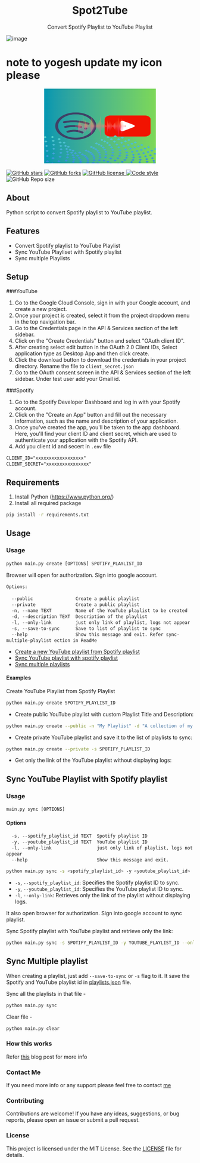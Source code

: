 <h1 align="center"> Spot2Tube </h1>

<p align="center">Convert Spotify Playlist to YouTube Playlist</p>

![image](https://github.com/Rexadev/spotify-playlist-to-youtube-playlist/assets/62152714/79e02f56-9405-4b69-84e1-9b73b190f6cf)

# note to yogesh update my icon please
<p align="center">
  <img src="./Icon.png" alt="logo"  width="300" height="200">
</p>

<p align="left">
    <a href="https://github.com/yogeshwaran01/spotify-playlist-to-youtube-playlist/stargazers"><img alt="GitHub stars" src="https://img.shields.io/github/stars/yogeshwaran01/spotify-playlist-to-youtube-playlist"></a>
    <a href="https://github.com/yogeshwaran01/spotify-playlist-to-youtube-playlist/network">
    <img alt="GitHub forks" src="https://img.shields.io/github/forks/yogeshwaran01/spotify-playlist-to-youtube-playlist"></a>
    <a href="https://github.com/yogeshwaran01/spotify-playlist-to-youtube-playlist/blob/master/LICENSE.txt">
    <img alt="GitHub license" src="https://img.shields.io/github/license/yogeshwaran01/spotify-playlist-to-youtube-playlist?color=blue"/>
    </a>
    <a href="https://github.com/psf/black">
    <img alt="Code style" src="https://img.shields.io/badge/codestyle-Black-blue"/>
    </a>
    <img alt="GitHub Repo size" src="https://img.shields.io/github/repo-size/yogeshwaran01/spotify-playlist-to-youtube-playlist"/>
</p>

## About

Python script to convert Spotify playlist to YouTube playlist.

## Features

- Convert Spotify playlist to YouTube Playlist
- Sync YouTube Playliset with Spotify playlist
- Sync multiple Playlists

## Setup 

###YouTube

1. Go to the Google Cloud Console, sign in with your Google account, and create a new project.
2. Once your project is created, select it from the project dropdown menu in the top navigation bar.
3. Go to the Credentials page in the API & Services section of the left sidebar.
4. Click on the "Create Credentials" button and select "OAuth client ID".
5. After creating select edit button in the OAuth 2.0 Client IDs, Select application type as Desktop App and then click create.
6. Click the download button to download the credentials in your project directory. Rename the file to `client_secret.json`
7. Go to the OAuth consent screen in the API & Services section of the left sidebar. Under test user add your Gmail id.

###Spotify
   
1. Go to the Spotify Developer Dashboard and log in with your Spotify account.
2. Click on the "Create an App" button and fill out the necessary information, such as the name and description of your application.
3. Once you've created the app, you'll be taken to the app dashboard. Here, you'll find your client ID and client secret, which are used to authenticate your application with the Spotify API.
4. Add you client id and secert in `.env` file

```env
CLIENT_ID="xxxxxxxxxxxxxxxxxx"
CLIENT_SECRET="xxxxxxxxxxxxxxxx"
```

## Requirements

1. Install Python (https://www.python.org/)
2. Install all required package

```bash
pip install -r requirements.txt
```

## Usage

### Usage

```txt
python main.py create [OPTIONS] SPOTIFY_PLAYLIST_ID

```
Browser will open for authorization. Sign into google account.

```
Options:

  --public                Create a public playlist
  --private               Create a public playlist
  -n, --name TEXT         Name of the YouTube playlist to be created
  -d, --description TEXT  Description of the playlist
  -l, --only-link         just only link of playlist, logs not appear
  -s, --save-to-sync      Save to list of playlist to sync
  --help                  Show this message and exit. Refer sync-multiple-playlist ection in ReadMe
```

- [Create a new YouTube playlist from Spotify playlist](#create-a-youtube-playlist-from-spotify-playlist)
- [Sync YouTube playlist with spotify playlist](#sync-your-youtube-playlist-with-your-spotify-playlist)
- [Sync multiple playlists](#sync-multiple-playlist)

#### Examples

Create YouTube Playlist from Spotify Playlist

```bash
python main.py create SPOTIFY_PLAYLIST_ID
```

- Create public YouTube playlist with custom Playlist Title and Description:

```bash
python main.py create --public -n "My Playlist" -d "A collection of my favorite songs" SPOTIFY_PLAYLIST_ID
```

- Create private YouTube playlist and save it to the list of playlists to sync:

```bash
python main.py create --private -s SPOTIFY_PLAYLIST_ID
```

- Get only the link of the YouTube playlist without displaying logs:

## Sync YouTube Playlist with Spotify playlist

### Usage

```txt
main.py sync [OPTIONS]
```
#### Options

```
  -s, --spotify_playlist_id TEXT  Spotify playlist ID
  -y, --youtube_playlist_id TEXT  YouTube playlist ID
  -l, --only-link                 just only link of playlist, logs not appear
  --help                          Show this message and exit.
```

```bash
python main.py sync -s <spotify_playlist_id> -y <youtube_playlist_id>
```

- `-s`, `--spotify_playlist_id`: Specifies the Spotify playlist ID to sync.
- `-y`, `--youtube_playlist_id`: Specifies the YouTube playlist ID to sync.
- `-l`, `--only-link`: Retrieves only the link of the playlist without displaying logs.

It also open browser for authorization. Sign into google account to sync playlist.

Sync Spotify playlist with YouTube playlist and retrieve only the link:

```bash
python main.py sync -s SPOTIFY_PLAYLIST_ID -y YOUTUBE_PLAYLIST_ID --only-link
```

## Sync Multiple playlist

When creating a playlist, just add `--save-to-sync` or `-s` flag to it. It save the Spotify and YouTube playlist id in [playlists.json](https://github.com/yogeshwaran01/spotify-playlist-to-youtube-playlist/blob/master/playlists.json) file.

Sync all the playlists in that file -
```bash
python main.py sync
```
Clear file -

```bash
python main.py clear
```

### How this works

Refer [this](https://dev.to/yogeshwaran01/from-spotify-to-youtube-how-i-built-a-python-script-to-convert-playlists-2h89) blog post for more info

### Contact Me

If you need more info or any support please feel free to contact [me](mailto:yogeshin247@gmail.com)

### Contributing

Contributions are welcome! If you have any ideas, suggestions, or bug reports, please open an issue or submit a pull request.

### License

This project is licensed under the MIT License. See the [LICENSE](https://github.com/yogeshwaran01/spotify-playlist-to-youtube-playlist/blob/master/LICENSE) file for details.
